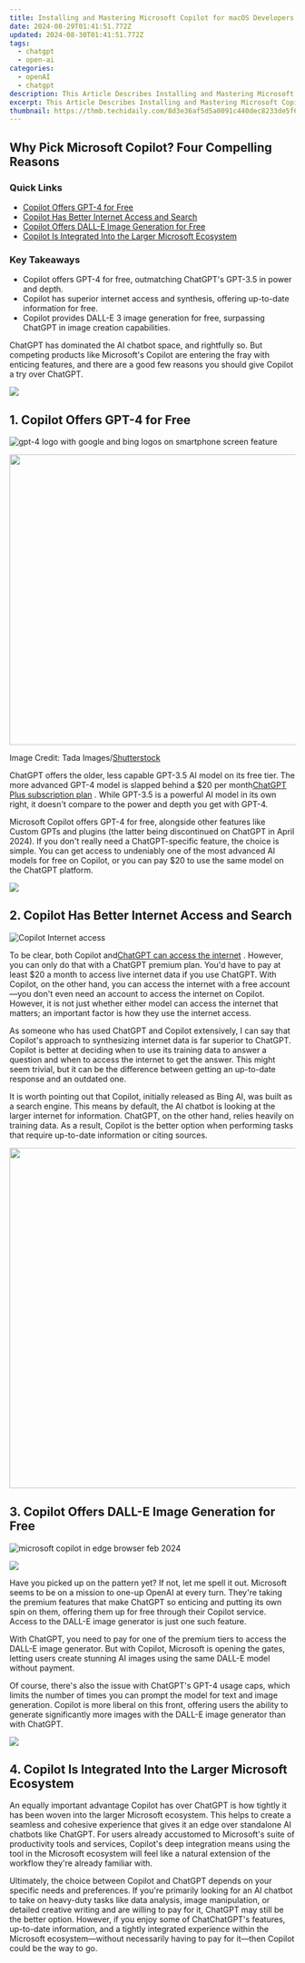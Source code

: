 ```yaml
---
title: Installing and Mastering Microsoft Copilot for macOS Developers
date: 2024-08-29T01:41:51.772Z
updated: 2024-08-30T01:41:51.772Z
tags:
  - chatgpt
  - open-ai
categories:
  - openAI
  - chatgpt
description: This Article Describes Installing and Mastering Microsoft Copilot for macOS Developers
excerpt: This Article Describes Installing and Mastering Microsoft Copilot for macOS Developers
thumbnail: https://thmb.techidaily.com/8d3e36af5d5a0091c440dec8233de5f6c2799ee80a3e4e061f918707ae8b7038.jpg
---
```


## Why Pick Microsoft Copilot? Four Compelling Reasons

### Quick Links

* [Copilot Offers GPT-4 for Free](https://www.makeuseof.com/reasons-to-use-copilot-instead-of-chatgpt/#copilot-offers-gpt-4-for-free)
* [Copilot Has Better Internet Access and Search](https://www.makeuseof.com/reasons-to-use-copilot-instead-of-chatgpt/#copilot-has-better-internet-access-and-search)
* [Copilot Offers DALL-E Image Generation for Free](https://www.makeuseof.com/reasons-to-use-copilot-instead-of-chatgpt/#copilot-offers-dall-e-image-generation-for-free)
* [Copilot Is Integrated Into the Larger Microsoft Ecosystem](https://www.makeuseof.com/reasons-to-use-copilot-instead-of-chatgpt/#copilot-is-integrated-into-the-larger-microsoft-ecosystem)

### Key Takeaways

* Copilot offers GPT-4 for free, outmatching ChatGPT's GPT-3.5 in power and depth.
* Copilot has superior internet access and synthesis, offering up-to-date information for free.
* Copilot provides DALL-E 3 image generation for free, surpassing ChatGPT in image creation capabilities.

 ChatGPT has dominated the AI chatbot space, and rightfully so. But competing products like Microsoft's Copilot are entering the fray with enticing features, and there are a good few reasons you should give Copilot a try over ChatGPT.

<!-- affiliate ads begin -->
<a href="https://shop.mondly.com/affiliate.php?ACCOUNT=ATISTUDI&AFFILIATE=108875&PATH=https%3A%2F%2Fwww.mondly.com%3FAFFILIATE%3D108875%26RESOURCE%3D%2BGeneral%2B970x90%2B"><img src="https://secure.avangate.com/images/merchant/69c418c33ec2e1a4267fa9bb77fa1428/general-970x90.gif" border="0"></a>
<!-- affiliate ads end -->
## 1\. Copilot Offers GPT-4 for Free

![gpt-4 logo with google and bing logos on smartphone screen feature](https://thmb.techidaily.com/2df210d64d34d4b3dc09759541c3c9d53d18577f1202b54d6fbdf849bf81ed68.jpg)

<!-- affiliate ads begin -->
<a href="https://ephamedtechinc.pxf.io/c/5597632/2095369/26400" target="_top" id="2095369"><img src="//a.impactradius-go.com/display-ad/26400-2095369" border="0" alt="" width="1024" height="512"/></a><img height="0" width="0" src="https://imp.pxf.io/i/5597632/2095369/26400" style="position:absolute;visibility:hidden;" border="0" />
<!-- affiliate ads end -->
 Image Credit: Tada Images/[Shutterstock](https://www.shutterstock.com/image-photo/portland-usa-mar-16-2023-microsoft-2276149235)

 ChatGPT offers the older, less capable GPT-3.5 AI model on its free tier. The more advanced GPT-4 model is slapped behind a $20 per month[ChatGPT Plus subscription plan](https://www.makeuseof.com/reasons-you-should-upgrade-chatgpt-plus/) . While GPT-3.5 is a powerful AI model in its own right, it doesn't compare to the power and depth you get with GPT-4.

 Microsoft Copilot offers GPT-4 for free, alongside other features like Custom GPTs and plugins (the latter being discontinued on ChatGPT in April 2024). If you don't really need a ChatGPT-specific feature, the choice is simple. You can get access to undeniably one of the most advanced AI models for free on Copilot, or you can pay $20 to use the same model on the ChatGPT platform.

<!-- affiliate ads begin -->
<a href="https://estore.macxdvd.com/order/checkout.php?PRODS=4526659&QTY=1&AFFILIATE=108875&CART=1"><img src="https://www.macxdvd.com/affiliate/new-banner/vcp-500x500.jpg" border="0"></a>
<!-- affiliate ads end -->
## 2\. Copilot Has Better Internet Access and Search

![Copilot Internet access](https://static1.makeuseofimages.com/wordpress/wp-content/uploads/2024/03/copilot-internet-access.jpg)

 To be clear, both Copilot and[ChatGPT can access the internet](https://www.makeuseof.com/what-chatgpt-accessing-up-to-date-information-means/) . However, you can only do that with a ChatGPT premium plan. You'd have to pay at least $20 a month to access live internet data if you use ChatGPT. With Copilot, on the other hand, you can access the internet with a free account—you don't even need an account to access the internet on Copilot. However, it is not just whether either model can access the internet that matters; an important factor is how they use the internet access.

 As someone who has used ChatGPT and Copilot extensively, I can say that Copilot's approach to synthesizing internet data is far superior to ChatGPT. Copilot is better at deciding when to use its training data to answer a question and when to access the internet to get the answer. This might seem trivial, but it can be the difference between getting an up-to-date response and an outdated one.

 It is worth pointing out that Copilot, initially released as Bing AI, was built as a search engine. This means by default, the AI chatbot is looking at the larger internet for information. ChatGPT, on the other hand, relies heavily on training data. As a result, Copilot is the better option when performing tasks that require up-to-date information or citing sources.

<!-- affiliate ads begin -->
<a href="https://appsumo.8odi.net/c/5597632/2075461/7443" target="_top" id="2075461"><img src="//a.impactradius-go.com/display-ad/7443-2075461" border="0" alt="" width="1200" height="600"/></a><img height="0" width="0" src="https://appsumo.8odi.net/i/5597632/2075461/7443" style="position:absolute;visibility:hidden;" border="0" />
<!-- affiliate ads end -->
## 3\. Copilot Offers DALL-E Image Generation for Free

![microsoft copilot in edge browser feb 2024](https://static1.makeuseofimages.com/wordpress/wp-content/uploads/2024/02/microsoft-copilot-in-edge-browser-feb-2024.png)

<!-- affiliate ads begin -->
<a href="https://store.movavi.com/affiliate.php?ACCOUNT=MOVAVI&AFFILIATE=108875&PATH=https%3A%2F%2Fwww.movavi.com%3FAFFILIATE%3D108875%26RESOURCE%3DMovavi%2BVideo%2BConverter%2BBox"><img src="https://mcusercontent.com/0885a03ded3d480dca9287f12/images/8020c1dc-518e-3bdf-6e7b-e6d1bdf1597b.jpg" border="0"></a>
<!-- affiliate ads end -->
 Have you picked up on the pattern yet? If not, let me spell it out. Microsoft seems to be on a mission to one-up OpenAI at every turn. They're taking the premium features that make ChatGPT so enticing and putting its own spin on them, offering them up for free through their Copilot service. Access to the DALL-E image generator is just one such feature.

 With ChatGPT, you need to pay for one of the premium tiers to access the DALL-E image generator. But with Copilot, Microsoft is opening the gates, letting users create stunning AI images using the same DALL-E model without payment.

 Of course, there's also the issue with ChatGPT's GPT-4 usage caps, which limits the number of times you can prompt the model for text and image generation. Copilot is more liberal on this front, offering users the ability to generate significantly more images with the DALL-E image generator than with ChatGPT.

<!-- affiliate ads begin -->
<a href="https://shop.incomedia.eu/order/checkout.php?PRODS=39655089&QTY=1&AFFILIATE=108875&CART=1"><img src="https://incomedia.eu/files/images/affiliates/wa/01_WA_728x90.jpg" border="0"></a>
<!-- affiliate ads end -->
## 4\. Copilot Is Integrated Into the Larger Microsoft Ecosystem

 An equally important advantage Copilot has over ChatGPT is how tightly it has been woven into the larger Microsoft ecosystem. This helps to create a seamless and cohesive experience that gives it an edge over standalone AI chatbots like ChatGPT. For users already accustomed to Microsoft's suite of productivity tools and services, Copilot's deep integration means using the tool in the Microsoft ecosystem will feel like a natural extension of the workflow they're already familiar with.

 Ultimately, the choice between Copilot and ChatGPT depends on your specific needs and preferences. If you're primarily looking for an AI chatbot to take on heavy-duty tasks like data analysis, image manipulation, or detailed creative writing and are willing to pay for it, ChatGPT may still be the better option. However, if you enjoy some of ChatChatGPT's features, up-to-date information, and a tightly integrated experience within the Microsoft ecosystem—without necessarily having to pay for it—then Copilot could be the way to go.


<ins class="adsbygoogle"
     style="display:block"
     data-ad-format="autorelaxed"
     data-ad-client="ca-pub-7571918770474297"
     data-ad-slot="1223367746"></ins>



<ins class="adsbygoogle"
     style="display:block"
     data-ad-client="ca-pub-7571918770474297"
     data-ad-slot="8358498916"
     data-ad-format="auto"
     data-full-width-responsive="true"></ins>


